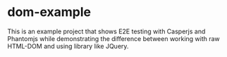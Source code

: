 dom-example
===========

This is an example project that shows E2E testing with Casperjs and Phantomjs while demonstrating the difference between working with raw HTML-DOM and using library like JQuery.
